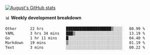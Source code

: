 
[![August's GitHub stats](https://github-readme-stats.vercel.app/api?username=zou-weidong&show_icons=true&theme=radical)](https://github.com/zou-weidong)


📊 **Weekly development breakdown**
<!--START_SECTION:waka-->

```txt
Other      22 hrs          ████████████████████▒░░░░   80.99 %
YAML       3 hrs 34 mins   ███▒░░░░░░░░░░░░░░░░░░░░░   13.19 %
Go         1 hr 11 mins    █░░░░░░░░░░░░░░░░░░░░░░░░   04.40 %
Markdown   19 mins         ▒░░░░░░░░░░░░░░░░░░░░░░░░   01.19 %
Text       3 mins          ░░░░░░░░░░░░░░░░░░░░░░░░░   00.22 %
```

<!--END_SECTION:waka-->
